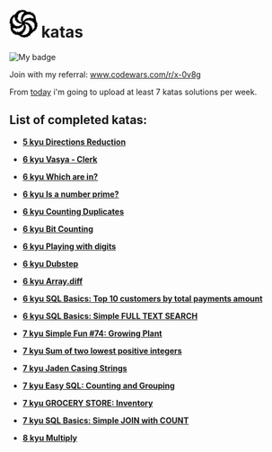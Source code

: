 # <img src='img/cw.png' width="50"/> katas

![My badge](https://www.codewars.com/users/%E7%8D%85%E5%AD%90%E3%82%AA/badges/large)

Join with my referral: www.codewars.com/r/x-0v8g

From [today](https://en.wikipedia.org/wiki/November_14) i'm going to upload at least 7 katas solutions per week.

## List of completed katas:

- [**5 kyu Directions Reduction**](https://www.codewars.com/kata/550f22f4d758534c1100025a)

- [**6 kyu Vasya - Clerk**](https://www.codewars.com/kata/555615a77ebc7c2c8a0000b8)

- [**6 kyu Which are in?**](https://www.codewars.com/kata/550554fd08b86f84fe000a58)

- [**6 kyu Is a number prime?**](https://www.codewars.com/kata/5262119038c0985a5b00029f)

- [**6 kyu Counting Duplicates**](https://www.codewars.com/kata/54bf1c2cd5b56cc47f0007a1)

- [**6 kyu Bit Counting**](www.codewars.com/kata/526571aae218b8ee490006f4)

- [**6 kyu Playing with digits**](www.codewars.com/kata/5552101f47fc5178b1000050)

- [**6 kyu Dubstep**](https://www.codewars.com/kata/551dc350bf4e526099000ae5)

- [**6 kyu Array.diff**](https://www.codewars.com/kata/523f5d21c841566fde000009)

- [**6 kyu SQL Basics: Top 10 customers by total payments amount**](https://www.codewars.com/kata/580d08b5c049aef8f900007c)

- [**6 kyu SQL Basics: Simple FULL TEXT SEARCH**](https://www.codewars.com/kata/581676828906324b8b00059e)

- [**7 kyu Simple Fun #74: Growing Plant**](www.codewars.com/kata/58941fec8afa3618c9000184)

- [**7 kyu Sum of two lowest positive integers**](https://www.codewars.com/kata/558fc85d8fd1938afb000014)

- [**7 kyu Jaden Casing Strings**](https://www.codewars.com/kata/5390bac347d09b7da40006f6)

- [**7 kyu Easy SQL: Counting and Grouping**](https://www.codewars.com/kata/594633020a561e329a0000a2)

- [**7 kyu GROCERY STORE: Inventory**](https://www.codewars.com/kata/5a8eb3fb57c562110f0000a1)

- [**7 kyu SQL Basics: Simple JOIN with COUNT**](https://www.codewars.com/kata/580918e24a85b05ad000010c)

- [**8 kyu Multiply**](https://www.codewars.com/kata/50654ddff44f800200000004)
